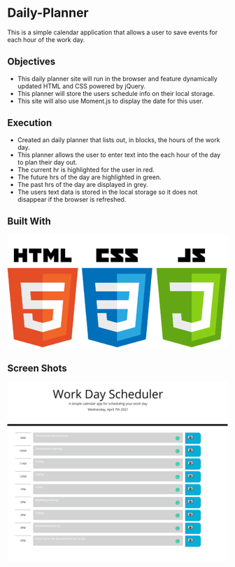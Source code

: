 # Daily-Planner

This is a simple calendar application that allows a user to save events for each hour of the work day.

## Objectives

- This daily planner site will run in the browser and feature dynamically updated HTML and CSS powered by jQuery.  
- This planner will store the users schedule info on their local storage. 
- This site will also use Moment.js to display the date for this user.

## Execution

- Created an daily planner that lists out, in blocks, the hours of the work day.
- This planner allows the user to enter text into the each hour of the day to plan their day out.
- The current hr is highlighted for the user in red.
- The future hrs of the day are highlighted in green.
- The past hrs of the day are displayed in grey.
- The users text data is stored in the local storage so it does not disappear if the browser is refreshed. 


## Built With
![tech stack](./html-css-js.png)


## Screen Shots

![daily planner](./dailyplanner.png)




